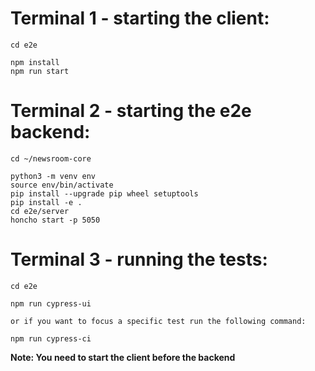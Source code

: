 # Terminal 1 - starting the client:
```
cd e2e

npm install
npm run start
```
# Terminal 2 - starting the e2e backend:
```
cd ~/newsroom-core

python3 -m venv env
source env/bin/activate
pip install --upgrade pip wheel setuptools
pip install -e .
cd e2e/server
honcho start -p 5050
```

# Terminal 3 - running the tests:
```
cd e2e
```
```
npm run cypress-ui
```
`or if you want to focus a specific test run the following command:`
```
npm run cypress-ci
```

**Note: You need to start the client before the backend**
